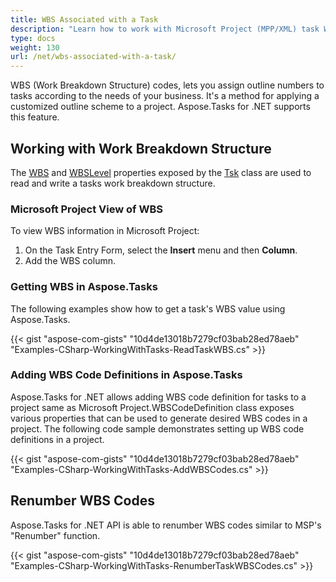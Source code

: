 ```yaml
---
title: WBS Associated with a Task
description: "Learn how to work with Microsoft Project (MPP/XML) task WBS values using Aspose.Tasks for .NET."
type: docs
weight: 130
url: /net/wbs-associated-with-a-task/
---
```


WBS (Work Breakdown Structure) codes, lets you assign outline numbers to tasks according to the needs of your business. It's a method for applying a customized outline scheme to a project. Aspose.Tasks for .NET supports this feature.

## **Working with Work Breakdown Structure**
The [WBS](https://reference.aspose.com/tasks/net/aspose.tasks/tsk/fields/wbs) and [WBSLevel](https://reference.aspose.com/tasks/net/aspose.tasks/tsk/fields/wbslevel) properties exposed by the [Tsk](https://reference.aspose.com/tasks/net/aspose.tasks/tsk) class are used to read and write a tasks work breakdown structure.

### **Microsoft Project View of WBS**
To view WBS information in Microsoft Project:

1. On the Task Entry Form, select the **Insert** menu and then **Column**.
2. Add the WBS column.

### **Getting WBS in Aspose.Tasks**
The following examples show how to get a task's WBS value using Aspose.Tasks.

{{< gist "aspose-com-gists" "10d4de13018b7279cf03bab28ed78aeb" "Examples-CSharp-WorkingWithTasks-ReadTaskWBS.cs" >}}

### **Adding WBS Code Definitions in Aspose.Tasks**
Aspose.Tasks for .NET allows adding WBS code definition for tasks to a project same as Microsoft Project.WBSCodeDefinition class exposes various properties that can be used to generate desired WBS codes in a project. The following code sample demonstrates setting up WBS code definitions in a project.

{{< gist "aspose-com-gists" "10d4de13018b7279cf03bab28ed78aeb" "Examples-CSharp-WorkingWithTasks-AddWBSCodes.cs" >}}

## **Renumber WBS Codes**
Aspose.Tasks for .NET API is able to renumber WBS codes similar to MSP's "Renumber" function.

{{< gist "aspose-com-gists" "10d4de13018b7279cf03bab28ed78aeb" "Examples-CSharp-WorkingWithTasks-RenumberTaskWBSCodes.cs" >}}
